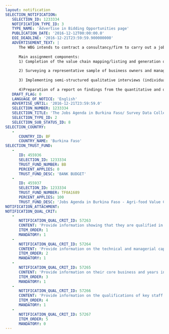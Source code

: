 ```yaml
---
layout: notification
SELECTION_NOTIFICATION: 
   SELECTION_ID: 1233334
   NOTIFICATION_TYPE_ID: 3
   TYPE_NAME: 'Advertise in Bidding Opportunities page'
   PUBLICATION_DATE: '2016-12-12T00:00:00.0'
   EOI_DEADLINE: '2016-12-21T23:59:59.900000000'
   ADVERTISEMENT_TEXT: |
      The WBG intends to contract a consultancy/firm to carry out a jobs-focused value chain (VC) data collection/survey in specified regions in Burkina Faso. The study will focus on 2 value chains, as well as the network of relationships across the chains. The chains are (i) poultry (with a focus on eggs) and (ii) beef (with a focus on meat and trade of live cattle).
      
      Main assignment components:
      1) Completion of the value chain mapping/listing and generation of sampling frames covering each link of the value chain (mapping of ca. 3,200 respondents along the entire value chains);
      
      2) Surveying a representative sample of business owners and managers in each link using CAPI (face-to-face) with ca. 1,100 respondents drawn from the mapping.
      
      3) Implementing semi-structured qualitative interviews (individual and focus groups) over a selection of stakeholders (ca. 80 individual interviews and 6 focus groups).
      
      4)Preparation of a report on findings from the quantitative and qualitative surveys.
   DRAFT_FLAG: 0
   LANGUAGE_OF_NOTICE: 'English'
   ADVERTISE_UNTIL: '2016-12-21T23:59:59.0'
   SELECTION_NUMBER: 1233334
   SELECTION_TITLE: 'The Jobs Agenda in Burkina Faso/ Survey Data Collection'
   SELECTION_TYPE_ID: 2
   SELECTION_SUB_STATUS_ID: 8
SELECTION_COUNTRY: 
   - 
      COUNTRY_ID: BF
      COUNTRY_NAME: 'Burkina Faso'
SELECTION_TRUST_FUND: 
   - 
      ID: 455936
      SELECTION_ID: 1233334
      TRUST_FUND_NUMBER: BB
      PERCENT_APPLIES: 0
      TRUST_FUND_DESC: 'BANK BUDGET'
   - 
      ID: 455937
      SELECTION_ID: 1233334
      TRUST_FUND_NUMBER: TF0A1689
      PERCENT_APPLIES: 100
      TRUST_FUND_DESC: 'Jobs Agenda in Burkina Faso - Agri-food Value Chains'
NOTIFICATION_ATTACHMENT: 
NOTIFICATION_QUAL_CRIT: 
   - 
      NOTIFICATION_QUAL_CRIT_ID: 57263
      CONTENT: 'Provide information showing that they are qualified in the field of the assignment.'
      ITEM_ORDER: 1
      MANDATORY: 1
   - 
      NOTIFICATION_QUAL_CRIT_ID: 57264
      CONTENT: 'Provide information on the technical and managerial capabilities of the firm.'
      ITEM_ORDER: 2
      MANDATORY: 1
   - 
      NOTIFICATION_QUAL_CRIT_ID: 57265
      CONTENT: 'Provide information on their core business and years in business.'
      ITEM_ORDER: 3
      MANDATORY: 1
   - 
      NOTIFICATION_QUAL_CRIT_ID: 57266
      CONTENT: 'Provide information on the qualifications of key staff.'
      ITEM_ORDER: 4
      MANDATORY: 1
   - 
      NOTIFICATION_QUAL_CRIT_ID: 57267
      ITEM_ORDER: 5
      MANDATORY: 0
---
```

